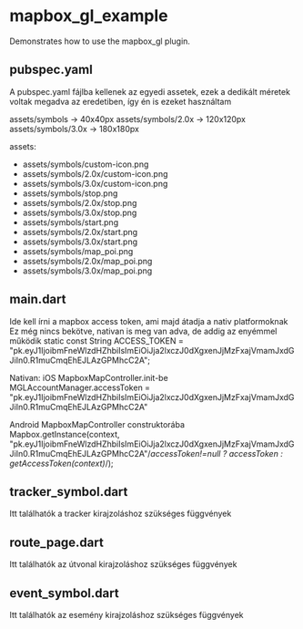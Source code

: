 # mapbox_gl_example

Demonstrates how to use the mapbox_gl plugin.

## pubspec.yaml
A pubspec.yaml fájlba kellenek az egyedi assetek, ezek a dedikált méretek voltak megadva az eredetiben, így én is ezeket használtam

assets/symbols -> 40x40px
assets/symbols/2.0x -> 120x120px
assets/symbols/3.0x -> 180x180px

assets:
  - assets/symbols/custom-icon.png
  - assets/symbols/2.0x/custom-icon.png
  - assets/symbols/3.0x/custom-icon.png
  - assets/symbols/stop.png
  - assets/symbols/2.0x/stop.png
  - assets/symbols/3.0x/stop.png
  - assets/symbols/start.png
  - assets/symbols/2.0x/start.png
  - assets/symbols/3.0x/start.png
  - assets/symbols/map_poi.png
  - assets/symbols/2.0x/map_poi.png
  - assets/symbols/3.0x/map_poi.png

## main.dart

Ide kell írni a mapbox access token, ami majd átadja a nativ platformoknak
Ez még nincs bekötve, nativan is meg van adva, de addig az enyémmel működik
static const String ACCESS_TOKEN = "pk.eyJ1IjoibmFneWlzdHZhbiIsImEiOiJja2lxczJ0dXgxenJjMzFxajVmamJxdGJiIn0.R1muCmqEhEJLAzGPMhcC2A";

Nativan:
iOS
MapboxMapController.init-be
MGLAccountManager.accessToken = "pk.eyJ1IjoibmFneWlzdHZhbiIsImEiOiJja2lxczJ0dXgxenJjMzFxajVmamJxdGJiIn0.R1muCmqEhEJLAzGPMhcC2A"

Android
MapboxMapController construktorába
Mapbox.getInstance(context, "pk.eyJ1IjoibmFneWlzdHZhbiIsImEiOiJja2lxczJ0dXgxenJjMzFxajVmamJxdGJiIn0.R1muCmqEhEJLAzGPMhcC2A"/*accessToken!=null ? accessToken : getAccessToken(context)*/);

## tracker_symbol.dart
Itt találhatók a tracker kirajzoláshoz szükséges függvények

## route_page.dart
Itt találhatók az útvonal kirajzoláshoz szükséges függvények

## event_symbol.dart
Itt találhatók az esemény kirajzoláshoz szükséges függvények

